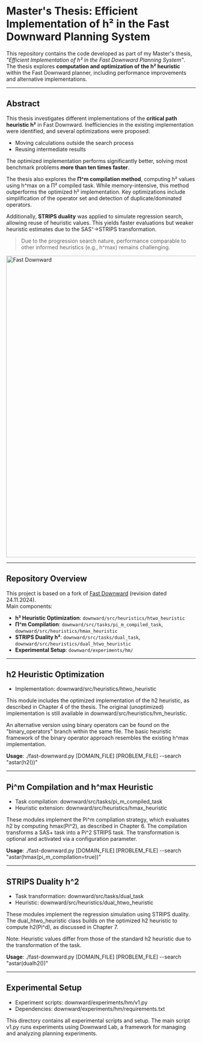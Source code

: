 # Master's Thesis: Efficient Implementation of h² in the Fast Downward Planning System

This repository contains the code developed as part of my Master's thesis, *"Efficient Implementation of h² in the Fast Downward Planning System"*.  
The thesis explores **computation and optimization of the h² heuristic** within the Fast Downward planner, including performance improvements and alternative implementations.

---

## Abstract

This thesis investigates different implementations of the **critical path heuristic h²** in Fast Downward. Inefficiencies in the existing implementation were identified, and several optimizations were proposed:

- Moving calculations outside the search process  
- Reusing intermediate results  

The optimized implementation performs significantly better, solving most benchmark problems **more than ten times faster**.  

The thesis also explores the **Π^m compilation method**, computing h² values using h^max on a Π² compiled task. While memory-intensive, this method outperforms the optimized h² implementation. Key optimizations include simplification of the operator set and detection of duplicate/dominated operators.

Additionally, **STRIPS duality** was applied to simulate regression search, allowing reuse of heuristic values. This yields faster evaluations but weaker heuristic estimates due to the SAS⁺→STRIPS transformation.

> Due to the progression search nature, performance comparable to other informed heuristics (e.g., h^max) remains challenging.

<img src="misc/images/fast-downward.svg" width="800" alt="Fast Downward">

---

## Repository Overview

This project is based on a fork of [Fast Downward](https://github.com/aibasel/downward) (revision dated 24.11.2024).  
Main components:

- **h² Heuristic Optimization**: `downward/src/heuristics/htwo_heuristic`  
- **Π^m Compilation**: `downward/src/tasks/pi_m_compiled_task`, `downward/src/heuristics/hmax_heuristic`  
- **STRIPS Duality h²**: `downward/src/tasks/dual_task`, `downward/src/heuristics/dual_htwo_heuristic`  
- **Experimental Setup**: `downward/experiments/hm/`

---

## h2 Heuristic Optimization

- Implementation: downward/src/heuristics/htwo_heuristic

This module includes the optimized implementation of the h2 heuristic, as described in Chapter 4 of the thesis. The original (unoptimized) implementation is still available in downward/src/heuristics/hm_heuristic.

An alternative version using binary operators can be found on the "binary_operators" branch within the same file. The basic heuristic framework of the binary operator approach resembles the existing h^max implementation.

**Usage**:
./fast-downward.py [DOMAIN_FILE] [PROBLEM_FILE] --search "astar(h2())"

---

## Pi^m Compilation and h^max Heuristic

- Task compilation: downward/src/tasks/pi_m_compiled_task
- Heuristic extension: downward/src/heuristics/hmax_heuristic

These modules implement the Pi^m compilation strategy, which evaluates h2 by computing hmax(Pi^2), as described in Chapter 6. The compilation transforms a SAS+ task into a Pi^2 STRIPS task. The transformation is optional and activated via a configuration parameter.

**Usage**:
./fast-downward.py [DOMAIN_FILE] [PROBLEM_FILE] --search "astar(hmax(pi_m_compilation=true))"

---

## STRIPS Duality h^2

- Task transformation: downward/src/tasks/dual_task
- Heuristic: downward/src/heuristics/dual_htwo_heuristic

These modules implement the regression simulation using STRIPS duality. The dual_htwo_heuristic class builds on the optimized h2 heuristic to compute h2(Pi^d), as discussed in Chapter 7.

Note: Heuristic values differ from those of the standard h2 heuristic due to the transformation of the task.

**Usage**:
./fast-downward.py [DOMAIN_FILE] [PROBLEM_FILE] --search "astar(dualh2())"

---

## Experimental Setup

- Experiment scripts: downward/experiments/hm/v1.py
- Dependencies: downward/experiments/hm/requirements.txt

This directory contains all experimental scripts and setup. The main script v1.py runs experiments using Downward Lab, a framework for managing and analyzing planning experiments.

